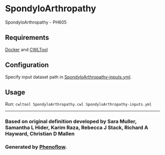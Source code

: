 # SpondyloArthropathy

SpondyloArthropathy - PH605

## Requirements

[Docker](https://docs.docker.com/install/) and [CWLTool](https://github.com/common-workflow-language/cwltool#install)

## Configuration

Specify input dataset path in [SpondyloArthropathy-inputs.yml](SpondyloArthropathy-inputs.yml).

## Usage

Run: `cwltool SpondyloArthropathy.cwl SpondyloArthropathy-inputs.yml`

***

### Based on original definition developed by Sara Muller, Samantha L Hider, Karim Raza, Rebecca J Stack, Richard A Hayward, Christian D Mallen
### Generated by [Phenoflow](https://kclhi.org/phenoflow).
